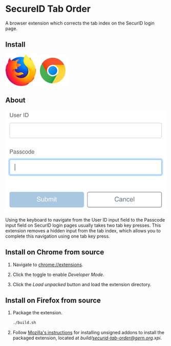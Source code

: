# SecureID Tab Order

A browser extension which corrects the tab index on the SecurID login page.

## Install

[![Install on Firefox](readme-images/firefox-logo.png)](https://addons.mozilla.org/en-US/firefox/addon/securid-tab-order/)
[![Install on Chrome](readme-images/chrome-logo.png)](https://chrome.google.com/webstore/detail/securid-tab-order/fgeehpkbmcdoaadgbafafegcdmfjopbd)

## About

![A screenshot of the input fields](readme-images/inputs.png)

Using the keyboard to navigate from the User ID input field to the Passcode input field on SecurID login pages usually
takes two tab key presses.
This extension removes a hidden input from the tab index, which allows you to complete this navigation using one tab key
press.

## Install on Chrome from source

1.  Navigate to [chrome://extensions](chrome://extensions). 

1.  Click the toggle to enable _Developer Mode_.

1.  Click the _Load unpacked_ button and load the extension directory.

## Install on Firefox from source

1.  Package the extension.

    ```bash
    ./build.sh
    ```

1.  Follow [Mozilla's instructions](https://support.mozilla.org/en-US/kb/add-on-signing-in-firefox?as=u&utm_source=inproduct#w_where-would-i-encounter-unsigned-add-ons)
    for installing unsigned addons to install the packaged extension, located at _build/securid-tab-order@gern.org.xpi_.
